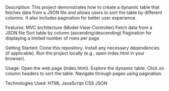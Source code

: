 Description:
This project demonstrates how to create a dynamic table that fetches data from a JSON file and allows users to sort the table by different columns. It also includes pagination for better user experience.

Features:
MVC architecture (Model-View-Controller)
Fetch data from a JSON file
Sort table by column (ascending/descending)
Pagination for displaying a limited number of rows per page

Getting Started:
Clone this repository.
Install any necessary dependencies (if applicable).
Run the project locally (e.g., open index.html in your browser).

Usage:
Open the web page (index.html).
Explore the dynamic table.
Click on column headers to sort the table.
Navigate through pages using pagination.

Technologies Used:
HTML
JavaScript
CSS
JSON
